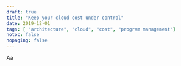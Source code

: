 ```yaml
---
draft: true
title: "Keep your cloud cost under control"
date: 2019-12-01
tags: [ "architecture", "cloud", "cost", "program management"]
notoc: false
nopaging: false
---
```


Aa